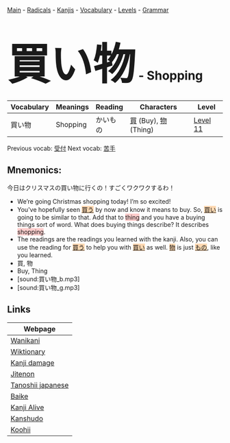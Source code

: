 <style> bigfont {font-size: 100px}</style>
[Main](../README.md) -
[Radicals](../radicals.md) -
[Kanjis](../kanjis.md) -
[Vocabulary](../vocabulary.md) -
[Levels](../levels.md) -
[Grammar](../grammar.md)
# <bigfont> 買い物</bigfont> - Shopping 

| Vocabulary | Meanings | Reading | Characters | Level |
| --- | --- | --- | --- | --- |
| 買い物 | Shopping | かいもの |  [買](../kanjis/買.md) (Buy), [物](../kanjis/物.md) (Thing) | [Level 11](../levels/wk_level11.md) |

Previous vocab: [受付](受付.md) Next vocab: [苦手](苦手.md) 

## Mnemonics:
今日はクリスマスの買い物に行くの！すごくワクワクするわ！
* We’re going Christmas shopping today! I’m so excited!
* You've hopefully seen <span style="background-color:#fed8b1"> [買う](https://jisho.org/search/買う)</span> by now and know it means to buy. So, <span style="background-color:#fed8b1"> [買い](https://jisho.org/search/買い)</span> is going to be similar to that. Add that to <span style="background-color:#ffcccb"> thing</span> and you have a buying things sort of word. What does buying things describe? It describes <span style="background-color:#ffcccb"> shopping</span>.
* The readings are the readings you learned with the kanji. Also, you can use the reading for <span style="background-color:#fed8b1"> [買う](https://jisho.org/search/買う)</span> to help you with <span style="background-color:#fed8b1"> [買い](https://jisho.org/search/買い)</span> as well. <span style="background-color:#fed8b1"> [物](https://jisho.org/search/物)</span> is just <span style="background-color:#fed8b1"> [もの](https://jisho.org/search/もの)</span>, like you learned.
* 買, 物
* Buy, Thing
* [sound:買い物_b.mp3]
* [sound:買い物_g.mp3]


## Links 

| Webpage |
| --- |
| [Wanikani          ](https://www.wanikani.com/kanji/買い物) |
| [Wiktionary        ](https://en.wiktionary.org/wiki/買い物) |
| [Kanji damage      ](http://www.kanjidamage.com/kanji/search?utf8=✓&q=買い物) |
| [Jitenon           ](https://jitenon.com/kanji/買い物) |
| [Tanoshii japanese ](https://www.tanoshiijapanese.com/dictionary/kanji.cfm?k=買い物) |
| [Baike             ](https://baike.baidu.com/item/買い物) |
| [Kanji Alive       ](https://app.kanjialive.com/買い物) |
| [Kanshudo          ](https://www.kanshudo.com/searchmn?q=買い物) |
| [Koohii            ](https://kanji.koohii.com/study/kanji/買い物) |
